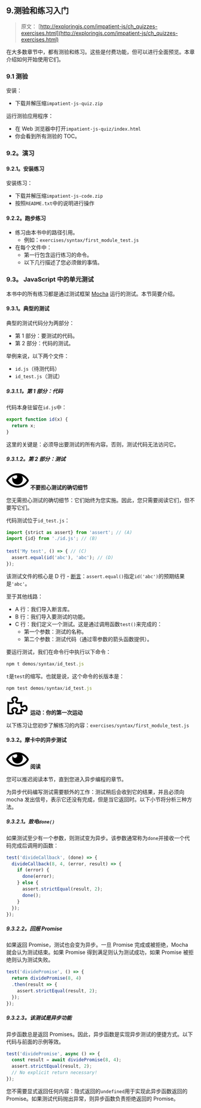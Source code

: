 ## 9.测验和练习入门

> 原文： [http://exploringjs.com/impatient-js/ch_quizzes-exercises.html](http://exploringjs.com/impatient-js/ch_quizzes-exercises.html)

在大多数章节中，都有测验和练习。这些是付费功能，但可以进行全面预览。本章介绍如何开始使用它们。

### 9.1 测验

安装：

*   下载并解压缩`impatient-js-quiz.zip`

运行测验应用程序：

*   在 Web 浏览器中打开`impatient-js-quiz/index.html`
*   你会看到所有测验的 TOC。

### 9.2。演习

#### 9.2.1。安装练习

安装练习：

*   下载并解压缩`impatient-js-code.zip`
*   按照`README.txt`中的说明进行操作

#### 9.2.2。跑步练习

*   练习由本书中的路径引用。
    *   例如：`exercises/syntax/first_module_test.js`
*   在每个文件中：
    *   第一行包含运行练习的命令。
    *   以下几行描述了您必须做的事情。

### 9.3。 JavaScript 中的单元测试

本书中的所有练习都是通过测试框架 [Mocha](https://mochajs.org) 运行的测试。本节简要介绍。

#### 9.3.1。典型的测试

典型的测试代码分为两部分：

*   第 1 部分：要测试的代码。
*   第 2 部分：代码的测试。

举例来说，以下两个文件：

*   `id.js`（待测代码）
*   `id_test.js`（测试）

##### 9.3.1.1。第 1 部分：代码

代码本身驻留在`id.js`中：

```js
export function id(x) {
  return x;
}
```

这里的关键是：必须导出要测试的所有内容。否则，测试代码无法访问它。

##### 9.3.1.2。第 2 部分：测试

![](img/214efb09e8a6ea25668102c7098d3668.svg) **不要担心测试的确切细节**

您无需担心测试的确切细节：它们始终为您实施。因此，您只需要阅读它们，但不要写它们。

代码测试位于`id_test.js`：

```js
import {strict as assert} from 'assert'; // (A)
import {id} from './id.js'; // (B)

test('My test', () => { // (C)
  assert.equal(id('abc'), 'abc'); // (D)
});
```

该测试文件的核心是 D 行 - [断言](ch_assertion-api.html)：`assert.equal()`指定`id('abc')`的预期结果是`'abc'`。

至于其他线路：

*   A 行：我们导入断言库。
*   B 行：我们导入要测试的功能。
*   C 行：我们定义一个测试。这是通过调用函数`test()`来完成的：
    *   第一个参数：测试的名称。
    *   第二个参数：测试代码（通过零参数的箭头函数提供）。

要运行测试，我们在命令行中执行以下命令：

```js
npm t demos/syntax/id_test.js
```

`t`是`test`的缩写。也就是说，这个命令的长版本是：

```js
npm test demos/syntax/id_test.js
```

![](img/326f85074b5e7828bef014ad113651df.svg) **运动：你的第一次运动**

以下练习让您初步了解练习的内容：`exercises/syntax/first_module_test.js`

#### 9.3.2。摩卡中的异步测试

![](img/214efb09e8a6ea25668102c7098d3668.svg) **阅读**

您可以推迟阅读本节，直到您进入异步编程的章节。

为异步代码编写测试需要额外的工作：测试稍后会收到它的结果，并且必须向 mocha 发出信号，表示它还没有完成，但是当它返回时。以下小节将分析三种方法。

##### 9.3.2.1。致电`done()`

如果测试至少有一个参数，则测试变为异步。该参数通常称为`done`并接收一个代码完成后调用的函数：

```js
test('divideCallback', (done) => {
  divideCallback(8, 4, (error, result) => {
    if (error) {
      done(error);
    } else {
      assert.strictEqual(result, 2);
      done();
    }
  });
});
```

##### 9.3.2.2。回报 Promise

如果返回 Promise，测试也会变为异步。一旦 Promise 完成或被拒绝，Mocha 就会认为测试结束。如果 Promise 得到满足则认为测试成功，如果 Promise 被拒绝则认为测试失败。

```js
test('dividePromise', () => {
  return dividePromise(8, 4)
  .then(result => {
    assert.strictEqual(result, 2);
  });
});
```

##### 9.3.2.3。该测试是异步功能

异步函数总是返回 Promises。因此，异步函数是实现异步测试的便捷方式。以下代码与前面的示例等效。

```js
test('dividePromise', async () => {
  const result = await dividePromise(8, 4);
  assert.strictEqual(result, 2);
  // No explicit return necessary!
});
```

您不需要显式返回任何内容：隐式返回的`undefined`用于实现此异步函数返回的 Promise。如果测试代码抛出异常，则异步函数负责拒绝返回的 Promise。